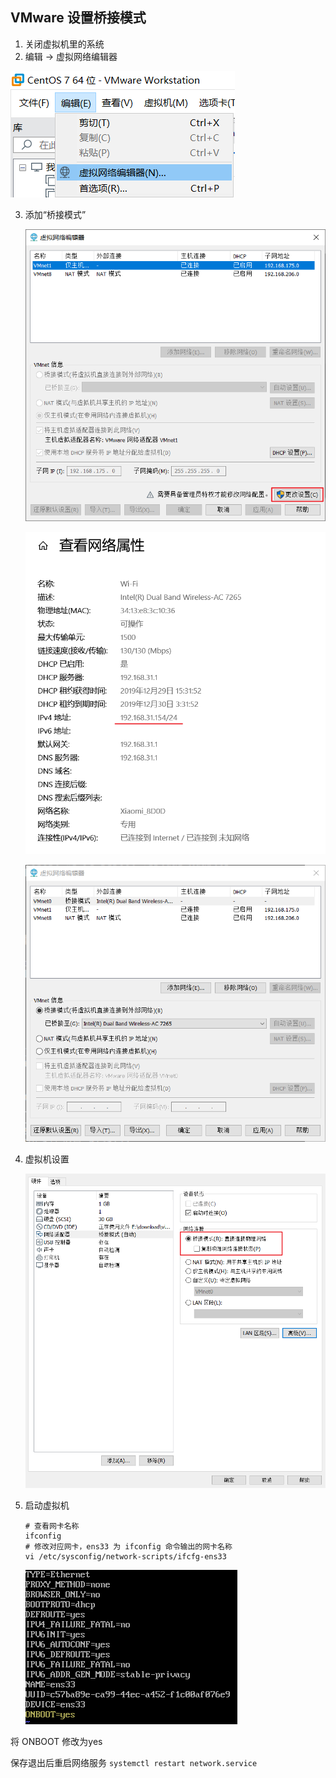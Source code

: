 ## VMware 设置桥接模式

1. 关闭虚拟机里的系统
2. 编辑 -> 虚拟网络编辑器

![image-20191229140019905](images/image-20191229140019905.png)

3. 添加“桥接模式”

   ![image-20191229160233195](images/image-20191229160233195.png)

   ![image-20191229160448542](images/image-20191229160448542.png)

   ![image-20191229160632334](images/image-20191229160632334.png)

4. 虚拟机设置

   ![image-20191229160834682](images/image-20191229160834682.png)

5. 启动虚拟机

   ```shell
   # 查看网卡名称
   ifconfig
   # 修改对应网卡，ens33 为 ifconfig 命令输出的网卡名称
   vi /etc/sysconfig/network-scripts/ifcfg-ens33
   ```

   ![image-20191229162110712](images/image-20191229162110712.png)

将 ONBOOT 修改为yes

保存退出后重启网络服务 `systemctl restart network.service`





